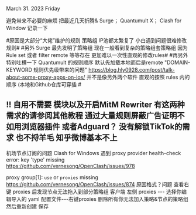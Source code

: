 March 31. 2023 Friday 

避免带来不必要的麻烦 把最近几天折腾& Surge； Quantumult X； Clash for Window 记录一下

#原因是大部分“大佬”维护的规则 策略组 IP池都太繁复了 小白遇到问题很难修改规则#
#另外 Surge 最先发明了策略组 现在一般看到复杂的策略组套策略组 因为Rule set 或者 filter remote  等等存在 更加难以一次性直观的修改rules#
#再另外 特别吐槽一下 Quantumult 的规则顺序 默认先加载本地而后是remote  "DOMAIN-KEYWORD 规则优先级带来的问题"  https://blog.hly0928.com/post/talk-about-some-proxy-apps-on-ios/   并不是像另外两个软件 直观的按照 rules 内的顺序 (本地和Github仓库可穿插 #


## !! 自用不需要 模块以及开启MitM Rewriter 有这两种需求的请参阅其他教程 通过大量规则屏蔽广告证明不如用浏览器插件 或者Adguard？ 没有解锁TikTok的需求 也不捋羊毛 知乎微博基本不上

机场节点订阅的问题
Clash for Windows 遇到 proxy provider health-check error: key 'type' missing  
https://github.com/vernesong/OpenClash/issues/978


proxy group[1]: `use` or `proxies` missing 
https://github.com/vernesong/OpenClash/issues/874
原因格式？问题  查看右键 proxies 后发现节点无法拖入到部分策略组 
客户端 左侧 proxies --- 选择你编辑导入的 yaml 配置文件---右键proxies 删除所有你无法加入策略&节点的策略组  然后重新创建 保存
